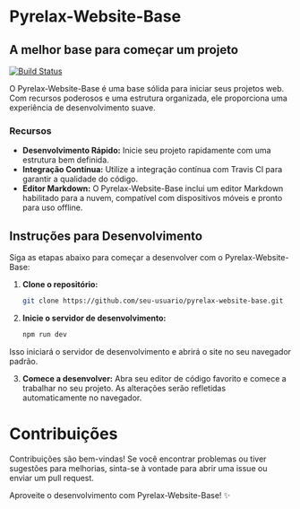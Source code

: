 # Pyrelax-Website-Base

## A melhor base para começar um projeto

[![Build Status](https://travis-ci.org/joemccann/dillinger.svg?branch=master)](https://travis-ci.org/joemccann/dillinger)

O Pyrelax-Website-Base é uma base sólida para iniciar seus projetos web. Com recursos poderosos e uma estrutura organizada, ele proporciona uma experiência de desenvolvimento suave.

### Recursos

- **Desenvolvimento Rápido:** Inicie seu projeto rapidamente com uma estrutura bem definida.
- **Integração Contínua:** Utilize a integração contínua com Travis CI para garantir a qualidade do código.
- **Editor Markdown:** O Pyrelax-Website-Base inclui um editor Markdown habilitado para a nuvem, compatível com dispositivos móveis e pronto para uso offline.

## Instruções para Desenvolvimento

Siga as etapas abaixo para começar a desenvolver com o Pyrelax-Website-Base:

1. **Clone o repositório:**
   ```bash
   git clone https://github.com/seu-usuario/pyrelax-website-base.git
   ```

2. **Inicie o servidor de desenvolvimento:**
   ```bash
   npm run dev
   ```
Isso iniciará o servidor de desenvolvimento e abrirá o site no seu navegador padrão.

3. **Comece a desenvolver:**
Abra seu editor de código favorito e comece a trabalhar no seu projeto. As alterações serão refletidas automaticamente no navegador.

# Contribuições

Contribuições são bem-vindas! Se você encontrar problemas ou tiver sugestões para melhorias, sinta-se à vontade para abrir uma issue ou enviar um pull request.

Aproveite o desenvolvimento com Pyrelax-Website-Base! ✨
